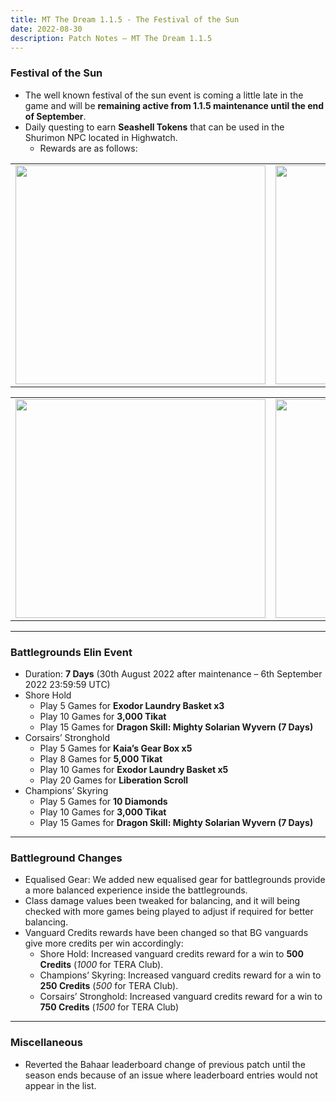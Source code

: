 ```yaml
---
title: MT The Dream 1.1.5 - The Festival of the Sun
date: 2022-08-30
description: Patch Notes – MT The Dream 1.1.5
---
```


### Festival of the Sun
- The well known festival of the sun event is coming a little late in the game and will be **remaining active from 1.1.5 maintenance until the end of September**.
- Daily questing to earn **Seashell Tokens** that can be used in the Shurimon NPC located in Highwatch.
  - Rewards are as follows:

<center>

<table>
  <tr>
    <td><img width="400" height="350" source src="https://menmastera.com/wp-content/uploads/2022/08/Seashell-Shop-Costumes.png"></td>
    <td><img width="400" height="350" source src="https://menmastera.com/wp-content/uploads/2022/08/Seashell-Shop-Coupon.png"></td>
  </tr>
</table>

<table>
   <tr>
    <td><img width="400" height="350" source src="https://menmastera.com/wp-content/uploads/2022/08/Seashell-Shop-Fun.png"></td>
    <td><img width="400" height="350" source src="https://menmastera.com/wp-content/uploads/2022/08/Seashell-Shop-Special.png"></td>
  </tr>
</table>
</center>

<hr/>

### Battlegrounds Elin Event
- Duration: **7 Days** (30th August 2022 after maintenance – 6th September 2022 23:59:59 UTC)
- Shore Hold
  - Play 5 Games for **Exodor Laundry Basket x3**
  - Play 10 Games for **3,000 Tikat**
  - Play 15 Games for **Dragon Skill: Mighty Solarian Wyvern (7 Days)**
- Corsairs’ Stronghold
  - Play 5 Games for **Kaia’s Gear Box x5**
  - Play 8 Games for **5,000 Tikat**
  - Play 10 Games for **Exodor Laundry Basket x5**
  - Play 20 Games for **Liberation Scroll**
- Champions’ Skyring
  - Play 5 Games for **10 Diamonds**
  - Play 10 Games for **3,000 Tikat**
  - Play 15 Games for **Dragon Skill: Mighty Solarian Wyvern (7 Days)**

<hr/>

### Battleground Changes

- Equalised Gear: We added new equalised gear for battlegrounds provide a more balanced experience inside the battlegrounds.
- Class damage values been tweaked for balancing, and it will being checked with more games being played to adjust if required for better balancing.
- Vanguard Credits rewards have been changed so that BG vanguards give more credits per win accordingly:
  - Shore Hold: Increased vanguard credits reward for a win to **500 Credits** (*1000* for TERA Club).
  - Champions’ Skyring: Increased vanguard credits reward for a win to **250 Credits** (*500* for TERA Club).
  - Corsairs’ Stronghold: Increased vanguard credits reward for a win to **750 Credits** (*1500* for TERA Club)
  
<hr/>

### Miscellaneous

- Reverted the Bahaar leaderboard change of previous patch until the season ends because of an issue where leaderboard entries would not appear in the list.